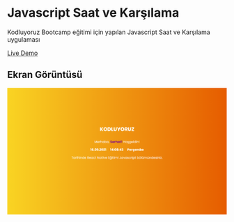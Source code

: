 # Javascript Saat ve Karşılama
Kodluyoruz Bootcamp eğitimi için yapılan Javascript Saat ve Karşılama uygulaması

[Live Demo](https://kodluyoruz-msy.web.app/)

## Ekran Görüntüsü

<img src="images/ss.png">
